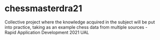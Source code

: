 # chessmasterdra21
Collective project where the knowledge acquired in the subject will be put into practice, taking as an example chess data from multiple sources - Rapid Application Development 2021 UAL
